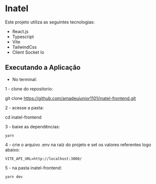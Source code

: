 # Inatel

Este projeto utiliza as seguintes tecnologias:

- React.js
- Typescript
- Vite
- TailwindCss
- Client Socket Io

## Executando a Aplicação

- No terminal:

1 - clone do repositorio: 

  git clone https://github.com/amadeujunior1101/inatel-frontend.git

2 - acesse a pasta:

  cd inatel-frontend

3 - baixe as dependências:

    yarn

4 - crie o arquivo .env na raíz do projeto e set os valores referentes logo abaixo:

	VITE_API_URL=http://localhost:3000/
	
5 - na pasta inatel-frontend:

	yarn dev